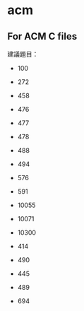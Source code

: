 # acm
For ACM C files
---
建議題目：
- 100
- 272
- 458
- 476
- 477
- 478
- 488
- 494
- 576
- 591

- 10055
- 10071
- 10300
- 414
- 490
- 445
- 489
- 694
